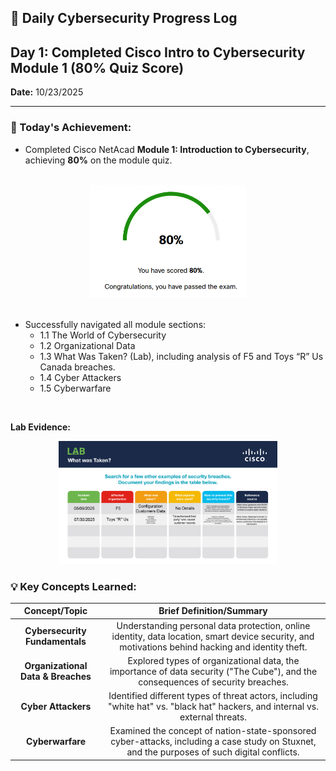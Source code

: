 ## 📅 Daily Cybersecurity Progress Log

## Day 1: Completed Cisco Intro to Cybersecurity Module 1 (80% Quiz Score)

**Date:** 10/23/2025

---

### 🎯 Today's Achievement:

* Completed Cisco NetAcad **Module 1: Introduction to Cybersecurity**, achieving **80%** on the module quiz.

<br>
<div align="center">
  <img src="Cisco_NetAcad_Module1_Test.png" width="250" height="auto">
</div>
<br>

* Successfully navigated all module sections:
    * 1.1 The World of Cybersecurity
    * 1.2 Organizational Data
    * 1.3 What Was Taken? (Lab), including analysis of F5 and Toys “R” Us Canada breaches.
    * 1.4 Cyber Attackers
    * 1.5 Cyberwarfare
<br>

**Lab Evidence:**
<div align="center">
  <img src="m1-lab-what-was-taken.jpg" width="350" height="auto">
</div>

### 💡 Key Concepts Learned:

| Concept/Topic | Brief Definition/Summary |
| :--: | :--: |
| **Cybersecurity Fundamentals** | Understanding personal data protection, online identity, data location, smart device security, and motivations behind hacking and identity theft. |
| **Organizational Data & Breaches** | Explored types of organizational data, the importance of data security ("The Cube"), and the consequences of security breaches. |
| **Cyber Attackers** | Identified different types of threat actors, including "white hat" vs. "black hat" hackers, and internal vs. external threats. |
| **Cyberwarfare** | Examined the concept of nation-state-sponsored cyber-attacks, including a case study on Stuxnet, and the purposes of such digital conflicts. |
